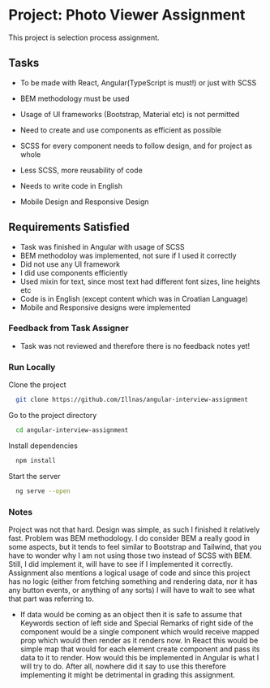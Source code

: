 
# Project: Photo Viewer Assignment 

This project is selection process assignment.




## Tasks

- To be made with React, Angular(TypeScript is must!) or just with SCSS
  
- BEM methodology must be used
- Usage of UI frameworks (Bootstrap, Material etc) is not permitted
- Need to create and use components as efficient as possible
- SCSS for every component needs to follow design, and for project as whole
- Less SCSS, more reusability of code
- Needs to write code in English
- Mobile Design and Responsive Design






## Requirements Satisfied

- Task was finished in Angular with usage of SCSS
- BEM methodoloy was implemented, not sure if I used it correctly
- Did not use any UI framework
- I did use components efficiently
- Used mixin for text, since most text had different font sizes, line heights etc 
- Code is in English (except content which was in Croatian Language)
- Mobile and Responsive designs were implemented



### Feedback from Task Assigner

- Task was not reviewed and therefore there is no feedback notes yet!




### Run Locally

Clone the project

```bash
  git clone https://github.com/Illnas/angular-interview-assignment
```

Go to the project directory

```bash
  cd angular-interview-assignment
```

Install dependencies

```bash
  npm install
```

Start the server

```bash
  ng serve --open
```


### Notes

Project was not that hard. Design was simple, as such I finished it relatively fast.
Problem was BEM methodology. I do consider BEM a really good in some aspects, but it 
tends to feel similar to Bootstrap and Tailwind, that you have to wonder why I am not 
using those two instead of SCSS with BEM. Still, I did implement it, will have to 
see if I implemented it correctly. Assignment also mentions a logical usage of code
and since this project has no logic (either from fetching something and rendering data,
nor it has any button events, or anything of any sorts) I will have to wait to see what that 
part was referring to.

- If data would be coming as an object then it is safe to assume that Keywords section
  of left side and Special Remarks of right side of the component would be a single component
  which would receive mapped prop which would then render as it renders now. In React this would be 
  simple map that would for each element create component and pass its data to it to render.
  How would this be implemented in Angular is what I will try to do. After all, nowhere did it say to use this
  therefore implementing it might be detrimental in grading this assignment.


